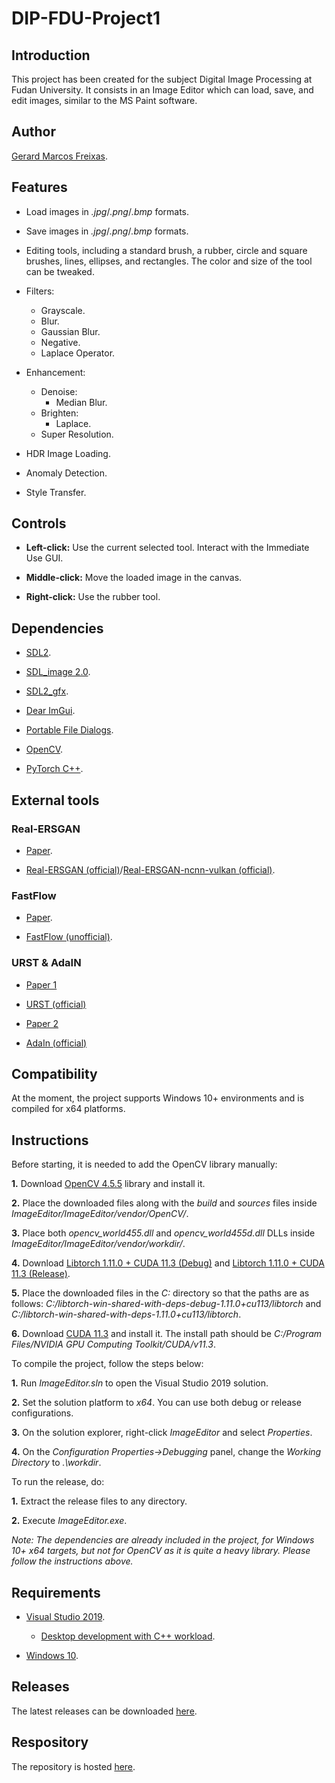 # DIP-FDU-Project1

## Introduction

This project has been created for the subject Digital Image Processing at Fudan University. It consists in an Image Editor which can load, save, and edit images, similar to the MS Paint software.

## Author

[Gerard Marcos Freixas](https://github.com/nngg11).

## Features

- Load images in *.jpg*/*.png*/*.bmp* formats.

- Save images in *.jpg*/*.png*/*.bmp* formats.

- Editing tools, including a standard brush, a rubber, circle and square brushes, lines, ellipses, and rectangles. The color and size of the tool can be tweaked.

- Filters:
  - Grayscale.
  - Blur.
  - Gaussian Blur.
  - Negative.
  - Laplace Operator.

- Enhancement:
  - Denoise:
    - Median Blur.
  - Brighten:
    - Laplace.
  - Super Resolution.

- HDR Image Loading.

- Anomaly Detection.

- Style Transfer.

## Controls

- **Left-click:** Use the current selected tool. Interact with the Immediate Use GUI.

- **Middle-click:** Move the loaded image in the canvas.

- **Right-click:** Use the rubber tool.

## Dependencies

- [SDL2](https://www.libsdl.org/).

- [SDL_image 2.0](https://www.libsdl.org/projects/SDL_image/).

- [SDL2_gfx](https://www.ferzkopp.net/wordpress/2016/01/02/sdl_gfx-sdl2_gfx/).

- [Dear ImGui](https://github.com/ocornut/imgui).

- [Portable File Dialogs](https://github.com/samhocevar/portable-file-dialogs).

- [OpenCV](https://github.com/opencv/opencv).

- [PyTorch C++](https://pytorch.org/cppdocs/).

## External tools

### Real-ERSGAN

- [Paper](https://arxiv.org/abs/2107.10833).

- [Real-ERSGAN (official)](https://github.com/xinntao/Real-ESRGAN)/[Real-ERSGAN-ncnn-vulkan (official)](https://github.com/xinntao/Real-ESRGAN-ncnn-vulkan).

### FastFlow

- [Paper](https://arxiv.org/abs/2111.07677).

- [FastFlow (unofficial)](https://github.com/gathierry/FastFlow).

### URST & AdaIN

- [Paper 1](https://arxiv.org/abs/2103.11784)

- [URST (official)](https://github.com/czczup/URST)

- [Paper 2](https://arxiv.org/pdf/1703.06868.pdf)

- [AdaIn (official)](https://github.com/xunhuang1995/AdaIN-style)

## Compatibility

At the moment, the project supports Windows 10+ environments and is compiled for x64 platforms.

## Instructions

Before starting, it is needed to add the OpenCV library manually:

**1.** Download [OpenCV 4.5.5](https://github.com/opencv/opencv/releases/tag/4.5.5) library and install it.

**2.** Place the downloaded files along with the *build* and *sources* files inside *ImageEditor/ImageEditor/vendor/OpenCV/*.

**3.** Place both *opencv_world455.dll* and *opencv_world455d.dll* DLLs inside *ImageEditor/ImageEditor/vendor/workdir/*.

**4.** Download [Libtorch 1.11.0 + CUDA 11.3 (Debug)](https://download.pytorch.org/libtorch/cu113/libtorch-win-shared-with-deps-debug-1.11.0%2Bcu113.zip) and [Libtorch 1.11.0 + CUDA 11.3 (Release)](https://download.pytorch.org/libtorch/cu113/libtorch-win-shared-with-deps-1.11.0%2Bcu113.zip).

**5.** Place the downloaded files in the *C:* directory so that the paths are as follows: *C:/libtorch-win-shared-with-deps-debug-1.11.0+cu113/libtorch* and *C:/libtorch-win-shared-with-deps-1.11.0+cu113/libtorch*.

**6.** Download [CUDA 11.3](https://developer.nvidia.com/cuda-11.3.0-download-archive?target_os=Windows&target_arch=x86_64&target_version=10&target_type=exe_local) and install it. The install path should be *C:/Program Files/NVIDIA GPU Computing Toolkit/CUDA/v11.3*.

To compile the project, follow the steps below:

**1.** Run *ImageEditor.sln* to open the Visual Studio 2019 solution.

**2.** Set the solution platform to *x64*. You can use both debug or release configurations.

**3.** On the solution explorer, right-click *ImageEditor* and select *Properties*.

**4.** On the *Configuration Properties->Debugging* panel, change the *Working Directory* to *.\workdir*.

To run the release, do:

**1.** Extract the release files to any directory.

**2.** Execute *ImageEditor.exe*.

*Note: The dependencies are already included in the project, for Windows 10+ x64 targets, but not for OpenCV as it is quite a heavy library. Please follow the instructions above.*

## Requirements

- [Visual Studio 2019](https://visualstudio.microsoft.com/downloads/).

  - [Desktop development with C++ workload](https://docs.microsoft.com/en-us/cpp/build/vscpp-step-0-installation?view=msvc-170).

- [Windows 10](https://www.microsoft.com/en-us/software-download/windows10).

## Releases

The latest releases can be downloaded [here](https://github.com/nngg11/DIP-FDU-Project1/releases).

## Respository

The repository is hosted [here](https://github.com/nngg11/DIP-FDU-Project1).